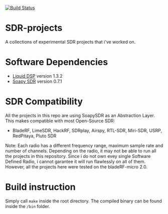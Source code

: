 [![Build Status](https://github.com/vbursucianu/SDR-projects/workflows/ccpp/badge.svg)](https://github.com/vbursucianu/SDR-projects/workflows/ccpp/badge.svg)

# SDR-projects
A collections of experimental SDR projects that i've worked on. 

# Software Dependencies
- [Liquid DSP](https://github.com/jgaeddert/liquid-dsp) version 1.3.2 
- [Soapy SDR](https://github.com/pothosware/SoapySDR) version 0.7.1

# SDR Compatibility 
All the projects in this repo are using SoapySDR as an Abstraction Layer. This makes compatible with most Open-Source SDR:
- BladeRF, LimeSDR, HackRF, SDRplay, Airspy, RTL-SDR, Miri-SDR, USRP, RedPitaya, Pluto SDR

Note: Each radio has a different frequency range, maximum sample rate and number of channels. Depending on the radio, it may not be able to run all the projects in this repository. Since i do not own evey single Software Defined Radio, i cannot garantee it will run flawlessly on all of them. However, all the projects here were tested on the bladeRF-micro 2.0.

# Build instruction
Simply call `make` inside the root directory. The compiled binary can be found inside the `/bin` folder.
